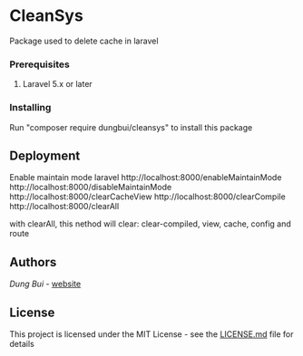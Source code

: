 # CleanSys

Package used to delete cache in laravel

### Prerequisites

1. Laravel 5.x or later

### Installing

Run "composer require dungbui/cleansys" to install this package

## Deployment

Enable maintain mode laravel
http://localhost:8000/enableMaintainMode
http://localhost:8000/disableMaintainMode
http://localhost:8000/clearCacheView
http://localhost:8000/clearCompile
http://localhost:8000/clearAll

with clearAll, this nethod will clear: clear-compiled, view, cache, config and route

## Authors

*Dung Bui* - [website](https://dungbui.top)

## License

This project is licensed under the MIT License - see the [LICENSE.md](LICENSE.md) file for details
